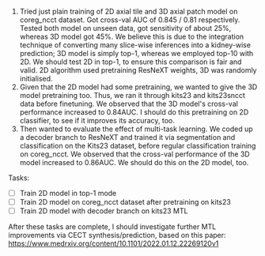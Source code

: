 1) Tried just plain training of 2D axial tile and 3D axial patch model on coreg_ncct dataset. Got cross-val AUC of 0.845 / 0.81 respectively. Tested both model on unseen data, got sensitivity of about 25%, whereas 3D model got 45%. We believe this is due to the integration technique of converting many slice-wise inferences into a kidney-wise prediction; 3D model is simply top-1, whereas we employed top-10 with 2D. We should test 2D in top-1, to ensure this comparison is fair and valid. 2D algorithm used pretraining ResNeXT weights, 3D was randomly initialised.
2) Given that the 2D model had some pretraining, we wanted to give the 3D model pretraining too. Thus, we ran it through kits23 and kits23sncct data before finetuning. We observed that the 3D model's cross-val performance increased to 0.84AUC.  I should do this pretraining on 2D classifier, to see if it improves its accuracy, too.
3) Then wanted to evaluate the effect of multi-task learning. We coded up a decoder branch to ResNeXT and trained it via segmentation and classification on the Kits23 dataset, before regular classification training on coreg_ncct. We observed that the cross-val performance of the 3D model increased to 0.86AUC. We should do this on the 2D model, too.

Tasks:

- [ ] Train 2D model in top-1 mode
- [ ] Train 2D model on coreg_ncct dataset after pretraining on kits23
- [ ] Train 2D model with decoder branch on kits23 MTL

After these tasks are complete, I should investigate further MTL improvements via CECT synthesis/prediction, based on this paper: https://www.medrxiv.org/content/10.1101/2022.01.12.22269120v1 
